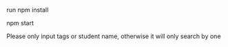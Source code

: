 run npm install


npm start

Please only input tags or student name, otherwise it will only search by one